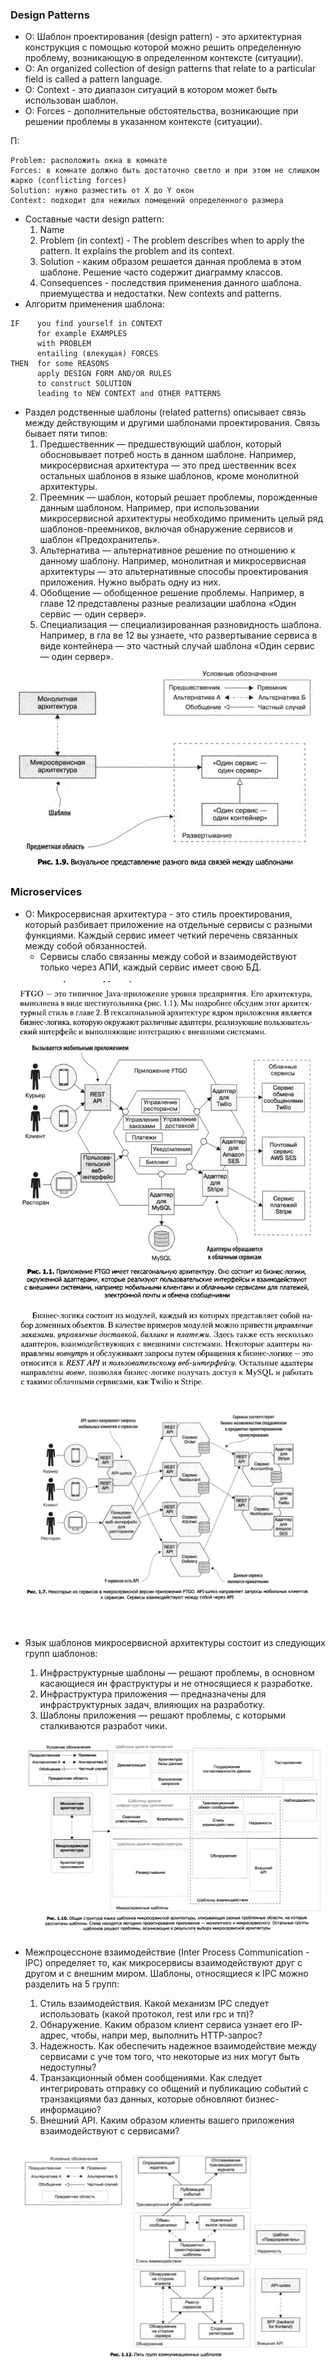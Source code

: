 ### Design Patterns
* О: Шаблон проектирования (design pattern) - это архитектурная конструкция с помощью которой можно решить определенную проблему,
возникающую в определенном контексте (ситуации).
* O: An organized collection of design patterns that relate to a particular field is called a pattern language. 
* O: Context - это диапазон ситуаций в котором может быть использован шаблон.
* O: Forces - дополнительные обстоятельства, возникающие при решении проблемы в указанном контексте (ситуации).

 П: 
 ```
 Problem: расположить окна в комнате
 Forces: в комнате должно быть достаточно светло и при этом не слишком жарко (conflicting forces)
 Solution: нужно разместить от X до Y окон
 Context: подходит для нежилых помещений определенного размера
 ```
* Составные части design pattern:
  1. Name
  2. Problem (in context) - The problem describes when to apply the pattern. It explains the problem and its context.
  3. Solution  - каким образом решается данная проблема в этом шаблоне. Решение часто содержит диаграмму классов.
  4. Consequences - последствия применения данного шаблона. приемущества и недостатки. New contexts and patterns.
* Алгоритм применения шаблона:

 ```
 IF    you find yourself in CONTEXT
       for example EXAMPLES
       with PROBLEM 
       entailing (влекущая) FORCES
 THEN  for some REASONS
       apply DESIGN FORM AND/OR RULES
       to construct SOLUTION
       leading to NEW CONTEXT and OTHER PATTERNS
 ```  
* Раздел родственные шаблоны (related patterns) описывает связь между действу­ющим и другими шаблонами проектирования.
Связь бывает пяти типов:
  1. Предшественник — предшествующий шаблон, который обосновывает потреб­
ность в данном шаблоне. Например, микросервисная архитектура — это пред­
шественник всех остальных шаблонов в языке шаблонов, кроме монолитной
архитектуры.
  2. Преемник — шаблон, который решает проблемы, порожденные данным шабло­ном.
Например, при использовании микросервисной архитектуры необходимо
применить целый ряд шаблонов-преемников, включая обнаружение сервисов
и шаблон «Предохранитель».
  3. Альтернатива — альтернативное решение по отношению к данному шаблону.
Например, монолитная и микросервисная архитектуры — это альтернативные
способы проектирования приложения. Нужно выбрать одну из них.
  4. Обобщение — обобщенное решение проблемы. Например, в главе 12 представлены
разные реализации шаблона «Один сервис — один сервер».
  5. Специализация — специализированная разновидность шаблона. Например, в гла­
ве 12 вы узнаете, что развертывание сервиса в виде контейнера — это частный
случай шаблона «Один сервис — один сервер».

![patternRelations](patternRelations.png)
### Microservices
* О: Микросервисная архитектура - это стиль проектирования, который разбивает приложение на отдельные
сервисы с разными функциями. Каждый сервис имеет четкий перечень связанных между собой обязанностей.
  * Сервисы слабо связанны между собой и взаимодействуют только через АПИ, каждый сервис имеет свою БД.
  
 ![monolithArchitecture](monolithArchitecture.png)
 ![microservicesArchitecture](microservicesArchitecture.png)
* Язык шаблонов микросервисной архитектуры состоит из следующих групп шаблонов:
  1. Инфраструктурные шаблоны — решают проблемы, в основном касающиеся ин­
фраструктуры и не относящиеся к разработке.
  2. Инфраструктура приложения — предназначены для инфраструктурных задач,
влияющих на разработку.
  3. Шаблоны приложения — решают проблемы, с которыми сталкиваются разработ­
чики.
 
  ![microservicesPatternLanguage.png](microservicesPatternLanguage.png)
* Межпроцессноне взаимодействие (Inter Process Communication - IPC) определяет то, как микросервисы взаимодействуют 
друг с другом и с внешним миром. Шаблоны, относящиеся к IPC можно разделить на 5 групп:
  1. Стиль взаимодействия. Какой механизм IPC следует использовать (какой протокол, rest или rpc и тп)?
  2. Обнаружение. Каким образом клиент сервиса узнает его IP-адрес, чтобы, напри­
мер, выполнить НТТР-запрос?
  3. Надежность. Как обеспечить надежное взаимодействие между сервисами с уче­
том того, что некоторые из них могут быть недоступны?
  4. Транзакционный обмен сообщениями. Как следует интегрировать отправку со­
общений и публикацию событий с транзакциями баз данных, которые обновляют
бизнес-информацию?
  5. Внешний API. Каким образом клиенты вашего приложения взаимодействуют
с сервисами?

 ![ipcPatterns.png](ipcPatterns.png)
